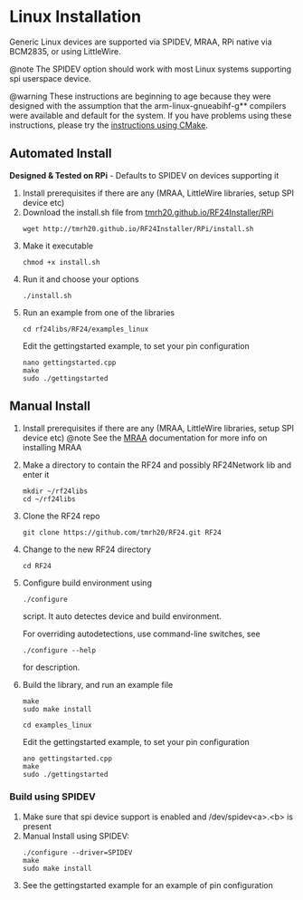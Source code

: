 # Linux Installation

<!-- markdownlint-disable MD031 -->
Generic Linux devices are supported via SPIDEV, MRAA, RPi native via BCM2835, or using LittleWire.

@note The SPIDEV option should work with most Linux systems supporting spi userspace device.

@warning These instructions are beginning to age because they were designed with the assumption that
the arm-linux-gnueabihf-g\*\* compilers were available and default for the system. If you have problems
using these instructions, please try the [instructions using CMake](md_docs_using_cmake.html).

## Automated Install

**Designed & Tested on RPi** - Defaults to SPIDEV on devices supporting it

1. Install prerequisites if there are any (MRAA, LittleWire libraries, setup SPI device etc)
2. Download the install.sh file from [tmrh20.github.io/RF24Installer/RPi](http://tmrh20.github.io/RF24Installer/RPi/install.sh)
   ```shell
   wget http://tmrh20.github.io/RF24Installer/RPi/install.sh
   ```
3. Make it executable
   ```shell
   chmod +x install.sh
   ```
4. Run it and choose your options
   ```shell
   ./install.sh
   ```
5. Run an example from one of the libraries
   ```shell
   cd rf24libs/RF24/examples_linux
   ```
   Edit the gettingstarted example, to set your pin configuration
   ```shell
   nano gettingstarted.cpp
   make
   sudo ./gettingstarted
   ```

## Manual Install

1. Install prerequisites if there are any (MRAA, LittleWire libraries, setup SPI device etc)
   @note See the [MRAA](http://iotdk.intel.com/docs/master/mraa/index.html) documentation for more info on installing MRAA
2. Make a directory to contain the RF24 and possibly RF24Network lib and enter it
   ```shell
   mkdir ~/rf24libs
   cd ~/rf24libs
   ```
3. Clone the RF24 repo
   ```shell
   git clone https://github.com/tmrh20/RF24.git RF24
   ```
4. Change to the new RF24 directory
   ```shell
   cd RF24
   ```
5. Configure build environment using
   ```shell
   ./configure
   ```
   script. It auto detectes device and build environment.

   For overriding autodetections, use command-line switches, see
   ```shell
   ./configure --help
   ```
   for description.
6. Build the library, and run an example file
   ```shell
   make
   sudo make install
   ```
   ```shell
   cd examples_linux
   ```
   Edit the gettingstarted example, to set your pin configuration
   ```shell
   ano gettingstarted.cpp
   make
   sudo ./gettingstarted
   ```

### Build using SPIDEV

1. Make sure that spi device support is enabled and /dev/spidev\<a\>.\<b\> is present
2. Manual Install using SPIDEV:
   ```shell
   ./configure --driver=SPIDEV
   make
   sudo make install
   ```
3. See the gettingstarted example for an example of pin configuration
